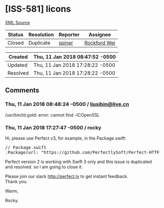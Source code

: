 # [ISS-581] licons

[XML Source](./xml/ISS-581.xml)
<p></p>





Status|Resolution|Reporter|Assignee
------|----------|--------|--------
Closed|Duplicate|[spiner](liusibin@live.cn)|[Rockford Wei]($rocky)





Created|Thu, 11 Jan 2018 08:47:52 -0500
-------|--------------
Updated|Thu, 11 Jan 2018 17:28:22 -0500
Resolved|Thu, 11 Jan 2018 17:28:22 -0500


## Comments




### Thu, 11 Jan 2018 08:48:24 -0500 / liusibin@live.cn 

<p><p>/usr/bin/ld.gold: error: cannot find -lCOpenSSL</p></p>


### Thu, 11 Jan 2018 17:27:47 -0500 / rocky 

<p><p>Hi, please use Perfect v3, for example, in the Package.swift:</p>


<div class="code panel" style="border-width: 1px;"><div class="codeContent panelContent">
<pre class="code-java"><span class="code-comment">// Package.swift
</span>.Package(url: <span class="code-quote">"https:<span class="code-comment">//github.com/PerfectlySoft/Perfect-HTTPServer.git"</span>, majorVersion: 3)</span></pre>
</div></div>
<p>Perfect version 2 is working with Swift 3 only and this issue is duplicated and resolved. so I am going to close it.</p>

<p>Please join our slack <a href="http://perfect.ly/" class="external-link" rel="nofollow">http://perfect.ly</a> to get instant feedback. <br/>
Thank you.</p>

<p>Warm,</p>

<p>Rocky.</p></p>


